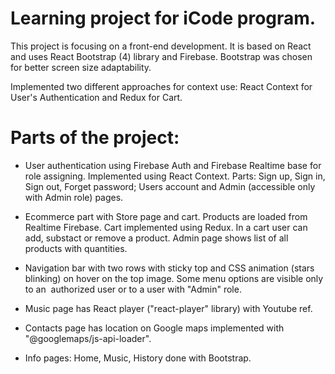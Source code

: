 # Learning project for iCode program.

This project is focusing on a front-end development.
It is based on React and uses React Bootstrap (4) library and Firebase.
Bootstrap was chosen for better screen size adaptability.

Implemented two different approaches for context use:
React Context for User's Authentication 
and Redux for Cart.

# Parts of the project:

- User authentication using Firebase Auth and Firebase Realtime base for role assigning.
Implemented using React Context. Parts: Sign up, Sign in, Sign out, Forget password;
Users account and Admin (accessible only with Admin role) pages.

- Ecommerce part with Store page and cart. Products are loaded from Realtime Firebase.
Cart implemented using Redux. In a cart user can add, substact or remove a product. 
Admin page shows list of all products with quantities.

- Navigation bar with two rows with sticky top and CSS animation (stars blinking) on hover on the top image. Some menu options are visible only to an  authorized user or to a user with "Admin" role.

- Music page has React player ("react-player" library) with Youtube ref.

- Contacts page has location on Google maps implemented with "@googlemaps/js-api-loader".

- Info pages: Home, Music, History done with Bootstrap.
